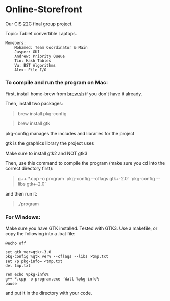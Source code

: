 # Online-Storefront
Our CIS 22C final group project.

Topic: Tablet convertible Laptops.
  
	Memebers: 
		Mohamed: Team Coordinator & Main
		Jasper: GUI
		Andrew: Priority Queue
		Tin: Hash Tables
		Vu: BST Algorithms
		Alex: File I/O 

### To compile and run the program on Mac:

First, install home-brew from [brew.sh](https://brew.sh) if you don't have it already.

Then, install two packages:
>brew install pkg-config

>brew install gtk


pkg-config manages the includes and libraries for the project

gtk is the graphics library the project uses

Make sure to install gtk2 and NOT gtk3


Then, use this command to compile the program (make sure you cd into the correct directory first):
>g++ \*.cpp -o program \`pkg-config --cflags gtk+-2.0\` \`pkg-config --libs gtk+-2.0\`

and then run it:
>./program

### For Windows:
Make sure you have GTK installed. Tested with GTK3.
Use a makefile, or copy the following into a .bat file:
~~~~
@echo off
  
set gtk_ver=gtk+-3.0
pkg-config %gtk_ver% --cflags --libs >tmp.txt
set /p pkg-info= <tmp.txt
del tmp.txt

rem echo %pkg-info%
g++ *.cpp -o program.exe -Wall %pkg-info%
pause
~~~~
and put it in the directory with your code.
